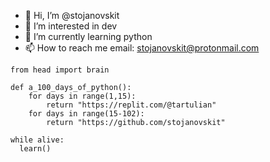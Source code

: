 - 👋 Hi, I’m @stojanovskit
- 👀 I’m interested in dev 
- 🌱 I’m currently learning python
- 📫 How to reach me email: stojanovskit@protonmail.com


```
from head import brain

def a_100_days_of_python():
    for days in range(1,15):
        return "https://replit.com/@tartulian"
    for days in range(15-102):
        return "https://github.com/stojanovskit"

while alive:
  learn()
 ``` 

<!---
stojanovskit/stojanovskit is a ✨ special ✨ repository because its `README.md` (this file) appears on your GitHub profile.
You can click the Preview link to take a look at your changes.
--->
